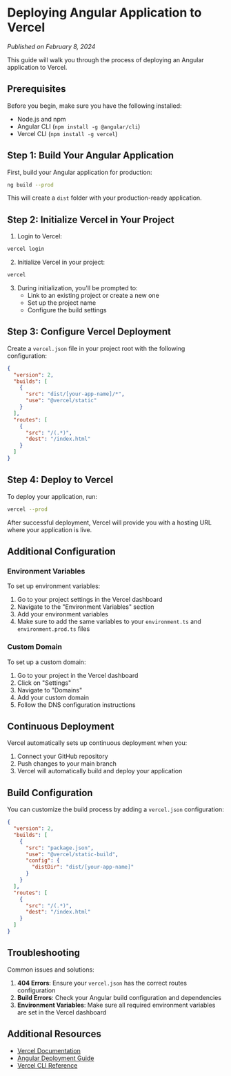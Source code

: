 # Deploying Angular Application to Vercel

*Published on February 8, 2024*

This guide will walk you through the process of deploying an Angular application to Vercel.

## Prerequisites

Before you begin, make sure you have the following installed:
- Node.js and npm
- Angular CLI (`npm install -g @angular/cli`)
- Vercel CLI (`npm install -g vercel`)

## Step 1: Build Your Angular Application

First, build your Angular application for production:

```bash
ng build --prod
```

This will create a `dist` folder with your production-ready application.

## Step 2: Initialize Vercel in Your Project

1. Login to Vercel:
```bash
vercel login
```

2. Initialize Vercel in your project:
```bash
vercel
```

3. During initialization, you'll be prompted to:
   - Link to an existing project or create a new one
   - Set up the project name
   - Configure the build settings

## Step 3: Configure Vercel Deployment

Create a `vercel.json` file in your project root with the following configuration:

```json
{
  "version": 2,
  "builds": [
    {
      "src": "dist/[your-app-name]/*",
      "use": "@vercel/static"
    }
  ],
  "routes": [
    {
      "src": "/(.*)",
      "dest": "/index.html"
    }
  ]
}
```

## Step 4: Deploy to Vercel

To deploy your application, run:

```bash
vercel --prod
```

After successful deployment, Vercel will provide you with a hosting URL where your application is live.

## Additional Configuration

### Environment Variables

To set up environment variables:

1. Go to your project settings in the Vercel dashboard
2. Navigate to the "Environment Variables" section
3. Add your environment variables
4. Make sure to add the same variables to your `environment.ts` and `environment.prod.ts` files

### Custom Domain

To set up a custom domain:

1. Go to your project in the Vercel dashboard
2. Click on "Settings"
3. Navigate to "Domains"
4. Add your custom domain
5. Follow the DNS configuration instructions

## Continuous Deployment

Vercel automatically sets up continuous deployment when you:

1. Connect your GitHub repository
2. Push changes to your main branch
3. Vercel will automatically build and deploy your application

## Build Configuration

You can customize the build process by adding a `vercel.json` configuration:

```json
{
  "version": 2,
  "builds": [
    {
      "src": "package.json",
      "use": "@vercel/static-build",
      "config": {
        "distDir": "dist/[your-app-name]"
      }
    }
  ],
  "routes": [
    {
      "src": "/(.*)",
      "dest": "/index.html"
    }
  ]
}
```

## Troubleshooting

Common issues and solutions:

1. **404 Errors**: Ensure your `vercel.json` has the correct routes configuration
2. **Build Errors**: Check your Angular build configuration and dependencies
3. **Environment Variables**: Make sure all required environment variables are set in the Vercel dashboard

## Additional Resources

- [Vercel Documentation](https://vercel.com/docs)
- [Angular Deployment Guide](https://angular.io/guide/deployment)
- [Vercel CLI Reference](https://vercel.com/docs/cli)
